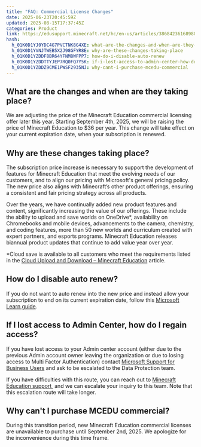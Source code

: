 ```yaml
---
title: "FAQ: Commercial License Changes"
date: 2025-06-23T20:45:59Z
updated: 2025-08-15T17:37:45Z
categories: Product
link: https://edusupport.minecraft.net/hc/en-us/articles/38684236168980-FAQ-Commercial-License-Changes
hash:
  h_01K0D1YJ0YDC4G7PVCTNK8G4XE: what-are-the-changes-and-when-are-they-taking-place
  h_01K0D1YVNJTWEB5X2J98GFYR8E: why-are-these-changes-taking-place
  h_01K0D1YZDDF8BR64YFNM8WFPP7: how-do-i-disable-auto-renew
  h_01K0D1YZDDTTYJEP7RQ0FQ7Y5K: if-i-lost-access-to-admin-center-how-do-i-regain-access
  h_01K0D1YZDDZ9CME1PWSF2935NJ: why-cant-i-purchase-mcedu-commercial
---
```


## What are the changes and when are they taking place?

We are adjusting the price of the Minecraft Education commercial licensing offer later this year. Starting September 4th, 2025, we will be raising the price of Minecraft Education to \$36 per year. This change will take effect on your current expiration date, when your subscription is renewed. 

## Why are these changes taking place?

The subscription price increase is necessary to support the development of features for Minecraft Education that meet the evolving needs of our customers, and to align our pricing with Microsoft's general pricing policy. The new price also aligns with Minecraft’s other product offerings, ensuring a consistent and fair pricing strategy across all products.

Over the years, we have continually added new product features and content, significantly increasing the value of our offerings. These include the ability to upload and save worlds on OneDrive\*, availability on Chromebooks and mobile devices, advancements to the camera, chemistry, and coding features, more than 50 new worlds and curriculum created with expert partners, and esports programs. Minecraft Education releases biannual product updates that continue to add value year over year.

\*Cloud save is available to all customers who meet the requirements listed in the [Cloud Upload and Download – Minecraft Education](../Game-Features/Cloud-Upload-and-Download.md "https://edusupport.minecraft.net/hc/en-us/articles/19632132361748-cloud-upload-and-download") article.

## How do I disable auto renew?

If you do not want to auto renew into the new price and instead allow your subscription to end on its current expiration date, follow this [Microsoft Learn guide](https://learn.microsoft.com/en-us/microsoft-365/commerce/subscriptions/renew-your-subscription?view=o365-worldwide).

## If I lost access to Admin Center, how do I regain access?

If you have lost access to your Admin center account (either due to the previous Admin account owner leaving the organization or due to losing access to Multi Factor Authentication) contact [Microsoft Support for Business Users](https://support.microsoft.com/en-us/topic/customer-service-phone-numbers-c0389ade-5640-e588-8b0e-28de8afeb3f2) and ask to be escalated to the Data Protection team.

If you have difficulties with this route, you can reach out to [Minecraft Education support ](https://aka.ms/MEE_New_Request) and we can escalate your inquiry to this team. Note that this escalation route will take longer. 

## Why can't I purchase MCEDU commercial?

During this transition period, new Minecraft Education commercial licenses are unavailable to purchase until September 2nd, 2025. We apologize for the inconvenience during this time frame.
